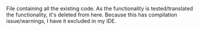 File containing all the existing code. As the functionality is tested/translated the functionality, it's deleted from here. Because this has compilation issue/warnings, I have it excluded in my IDE. 